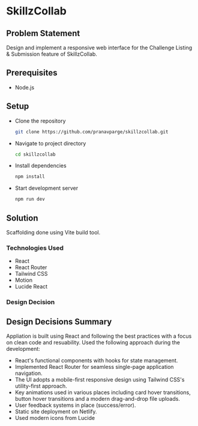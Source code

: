 # SkillzCollab

## Problem Statement

Design and implement a responsive web interface for the Challenge Listing &amp; Submission feature of SkillzCollab.

## Prerequisites

- Node.js

## Setup

- Clone the repository

  ```bash
  git clone https://github.com/pranavparge/skillzcollab.git
  ```

- Navigate to project directory

  ```bash
  cd skillzcollab
  ```

- Install dependencies

  ```bash
  npm install
  ```

- Start development server

  ```bash
  npm run dev
  ```

## Solution

Scaffolding done using Vite build tool.

### Technologies Used

- React
- React Router
- Tailwind CSS
- Motion
- Lucide React

### Design Decision

## Design Decisions Summary

Appliation is built using React and following the best practices with a focus on clean code and resuability.
Used the following approach during the development:

- React's functional components with hooks for state management.
- Implemented React Router for seamless single-page application navigation.
- The UI adopts a mobile-first responsive design using Tailwind CSS's utility-first approach.
- Key animations used in various places including card hover transitions, button hover transitions and a modern drag-and-drop file uploads.
- User feedback systems in place (success/error).
- Static site deployment on Netlify.
- Used modern icons from Lucide

